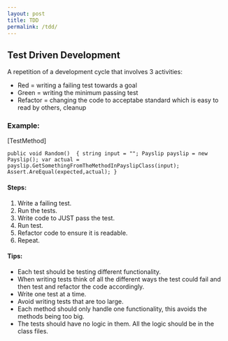 ```yaml
---
layout: post
title: TDD
permalink: /tdd/
---
```

## Test Driven Development

A repetition of a development cycle that involves 3 activities:
- Red = writing a failing test towards a goal
- Green = writing the minimum passing test 
- Refactor = changing the code to acceptabe standard which is easy to read by others, cleanup

### Example:

[TestMethod]

`public void Random() 
{
	string input = "";
	Payslip payslip = new Payslip();
	var actual = payslip.GetSomethingFromTheMethodInPayslipClass(input);
	Assert.AreEqual(expected,actual);
}`

#### Steps:
1. Write a failing test.
2. Run the tests.
3. Write code to JUST pass the test.
4. Run test.
5. Refactor code to ensure it is readable.
6. Repeat.

#### Tips:
- Each test should be testing different functionality.
- When writing tests think of all the different ways the test could fail and then test and refactor the code accordingly.
- Write one test at a time.
- Avoid writing tests that are too large.
- Each method should only handle one functionality, this avoids the methods being too big. 
- The tests should have no logic in them. All the logic should be in the class files.
